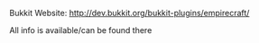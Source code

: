 Bukkit Website: http://dev.bukkit.org/bukkit-plugins/empirecraft/

All info is available/can be found there
